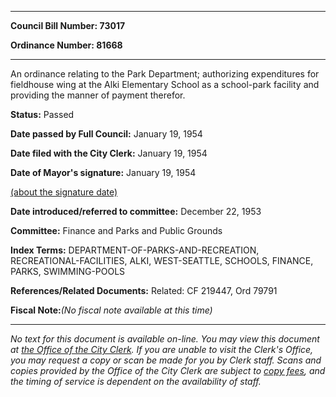 

********

**Council Bill Number: 73017**
   
**Ordinance Number: 81668**
********

 An ordinance relating to the Park Department; authorizing expenditures for fieldhouse wing at the Alki Elementary School as a school-park facility and providing the manner of payment therefor.

**Status:** Passed
   
**Date passed by Full Council:** January 19, 1954
   
**Date filed with the City Clerk:** January 19, 1954
   
**Date of Mayor's signature:** January 19, 1954
   
[(about the signature date)](/~public/approvaldate.htm)
   
   
   
**Date introduced/referred to committee:** December 22, 1953
   
**Committee:** Finance and Parks and Public Grounds
   
   
**Index Terms:** DEPARTMENT-OF-PARKS-AND-RECREATION, RECREATIONAL-FACILITIES, ALKI, WEST-SEATTLE, SCHOOLS, FINANCE, PARKS, SWIMMING-POOLS

**References/Related Documents:** Related: CF 219447, Ord 79791

**Fiscal Note:**_(No fiscal note available at this time)_
********

_No text for this document is available on-line. You may view this document at [the Office of the City Clerk](http://www.seattle.gov/leg/clerk/contactUs.htm). If you are unable to visit the Clerk's Office, you may request a copy or scan be made for you by Clerk staff. Scans and copies provided by the Office of the City Clerk are subject to [copy fees](http://clerk.seattle.gov/~public/clerkfees.htm), and the timing of service is dependent on the availability of staff._


